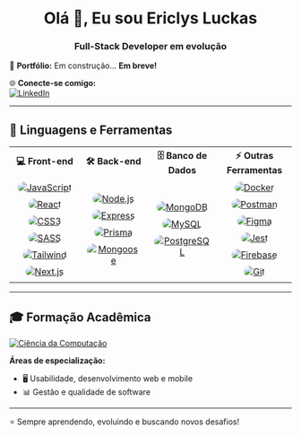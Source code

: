 <h1 align="center">Olá 🤙, Eu sou Ericlys Luckas</h1>
<h3 align="center">Full-Stack Developer em evolução</h3>

🌟 **Portfólio:** Em construção... **Em breve!**  

🌐 **Conecte-se comigo:**  
[![LinkedIn](https://img.shields.io/badge/LinkedIn-0077B5?style=for-the-badge&logo=linkedin&logoColor=white)](https://www.linkedin.com/in/ericlys-luckas-4959b71ab)

---
## 🔹 Linguagens e Ferramentas

<table align="center" width="100%">
  <tr>
    <th align="center">💻 Front-end</th>
    <th align="center">🛠️ Back-end</th>
    <th align="center">🗄️ Banco de Dados</th>
    <th align="center">⚡ Outras Ferramentas</th>
  </tr>
  <tr>
    <td align="center">
      <a href="https://developer.mozilla.org/en-US/docs/Web/JavaScript" target="_blank" rel="noreferrer">
        <img src="https://img.shields.io/badge/-JavaScript-F7DF1E?style=for-the-badge&logo=javascript&logoColor=000000" 
        alt="JavaScript" style="border-radius:12px;margin:5px;"/>
      </a>
      <a href="https://reactjs.org/" target="_blank" rel="noreferrer">
        <img src="https://img.shields.io/badge/-React-61DAFB?style=for-the-badge&logo=react&logoColor=000000" 
        alt="React" style="border-radius:12px;margin:5px;"/>
      </a>
      <a href="https://www.w3schools.com/css/" target="_blank" rel="noreferrer">
        <img src="https://img.shields.io/badge/-CSS3-1572B6?style=for-the-badge&logo=css3&logoColor=ffffff" 
        alt="CSS3" style="border-radius:12px;margin:5px;"/>
      </a>
      <a href="https://sass-lang.com" target="_blank" rel="noreferrer">
        <img src="https://img.shields.io/badge/-SASS-CC6699?style=for-the-badge&logo=sass&logoColor=ffffff" 
        alt="SASS" style="border-radius:12px;margin:5px;"/>
      </a>
      <a href="https://tailwindcss.com/" target="_blank" rel="noreferrer">
        <img src="https://img.shields.io/badge/-Tailwind-06B6D4?style=for-the-badge&logo=tailwindcss&logoColor=ffffff" 
        alt="Tailwind" style="border-radius:12px;margin:5px;"/>
      </a>
      <a href="https://nextjs.org/" target="_blank" rel="noreferrer">
        <img src="https://img.shields.io/badge/-Next.js-000000?style=for-the-badge&logo=next.js&logoColor=ffffff" 
        alt="Next.js" style="border-radius:12px;margin:5px;"/>
      </a>
    </td>
    <td align="center">
      <a href="https://nodejs.org" target="_blank" rel="noreferrer">
        <img src="https://img.shields.io/badge/-Node.js-43853D?style=for-the-badge&logo=node.js&logoColor=ffffff" 
        alt="Node.js" style="border-radius:12px;margin:5px;"/>
      </a>
      <a href="https://expressjs.com" target="_blank" rel="noreferrer">
        <img src="https://img.shields.io/badge/-Express.js-000000?style=for-the-badge&logo=express&logoColor=ffffff" 
        alt="Express" style="border-radius:12px;margin:5px;"/>
      </a>
      <a href="https://www.prisma.io" target="_blank" rel="noreferrer">
        <img src="https://img.shields.io/badge/-Prisma-2D3748?style=for-the-badge&logo=prisma&logoColor=ffffff" 
        alt="Prisma" style="border-radius:12px;margin:5px;"/>
      </a>
      <a href="https://mongoosejs.com" target="_blank" rel="noreferrer">
        <img src="https://img.shields.io/badge/-Mongoose-880000?style=for-the-badge&logo=mongodb&logoColor=ffffff" 
        alt="Mongoose" style="border-radius:12px;margin:5px;"/>
      </a>
    </td>
    <td align="center">
      <a href="https://www.mongodb.com/" target="_blank" rel="noreferrer">
        <img src="https://img.shields.io/badge/-MongoDB-4EA94B?style=for-the-badge&logo=mongodb&logoColor=ffffff" 
        alt="MongoDB" style="border-radius:12px;margin:5px;"/>
      </a>
      <a href="https://www.mysql.com/" target="_blank" rel="noreferrer">
        <img src="https://img.shields.io/badge/-MySQL-005C84?style=for-the-badge&logo=mysql&logoColor=ffffff" 
        alt="MySQL" style="border-radius:12px;margin:5px;"/>
      </a>
      <a href="https://www.postgresql.org" target="_blank" rel="noreferrer">
        <img src="https://img.shields.io/badge/-PostgreSQL-316192?style=for-the-badge&logo=postgresql&logoColor=ffffff" 
        alt="PostgreSQL" style="border-radius:12px;margin:5px;"/>
      </a>
    </td>
    <td align="center">
      <a href="https://www.docker.com/" target="_blank" rel="noreferrer">
        <img src="https://img.shields.io/badge/-Docker-2496ED?style=for-the-badge&logo=docker&logoColor=ffffff" 
        alt="Docker" style="border-radius:12px;margin:5px;"/>
      </a>
      <a href="postman.com" target="_blank" rel="noreferrer">
        <img src="https://img.shields.io/badge/-Postman-FF6C37?style=for-the-badge&logo=postman&logoColor=ffffff" 
        alt="Postman" style="border-radius:12px;margin:5px;"/>
      </a>
      <a href="https://www.figma.com/" target="_blank" rel="noreferrer">
        <img src="https://img.shields.io/badge/-Figma-F24E1E?style=for-the-badge&logo=figma&logoColor=ffffff" 
        alt="Figma" style="border-radius:12px;margin:5px;"/>
      </a>
      <a href="https://jestjs.io" target="_blank" rel="noreferrer">
        <img src="https://img.shields.io/badge/-Jest-C21325?style=for-the-badge&logo=jest&logoColor=ffffff" 
        alt="Jest" style="border-radius:12px;margin:5px;"/>
      </a>
      <a href="https://firebase.google.com/" target="_blank" rel="noreferrer">
        <img src="https://img.shields.io/badge/-Firebase-FFCA28?style=for-the-badge&logo=firebase&logoColor=000000" 
        alt="Firebase" style="border-radius:12px;margin:5px;"/>
      </a>
      <a href="https://git-scm.com/" target="_blank" rel="noreferrer">
        <img src="https://img.shields.io/badge/-Git-F05032?style=for-the-badge&logo=git&logoColor=ffffff" 
        alt="Git" style="border-radius:12px;margin:5px;"/>
      </a>
    </td>
  </tr>
</table>

---

## 🎓 Formação Acadêmica

[![Ciência da Computação](https://img.shields.io/badge/Ciência_da_Computação-2024-blue?style=for-the-badge&logo=university&logoColor=white)](#)

**Áreas de especialização:**  
- 🖥️ Usabilidade, desenvolvimento web e mobile  
- 📊 Gestão e qualidade de software  

---

⭐ Sempre aprendendo, evoluindo e buscando novos desafios!
